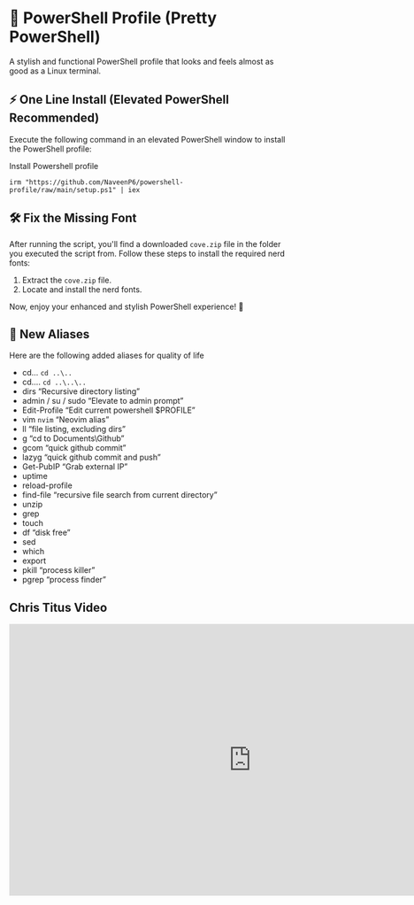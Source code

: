# 🎨 PowerShell Profile (Pretty PowerShell)

A stylish and functional PowerShell profile that looks and feels almost as good as a Linux terminal.

## ⚡ One Line Install (Elevated PowerShell Recommended)

Execute the following command in an elevated PowerShell window to install the PowerShell profile:

Install Powershell profile

```
irm "https://github.com/NaveenP6/powershell-profile/raw/main/setup.ps1" | iex
```

## 🛠️ Fix the Missing Font

After running the script, you'll find a downloaded `cove.zip` file in the folder you executed the script from. Follow these steps to install the required nerd fonts:

1. Extract the `cove.zip` file.
2. Locate and install the nerd fonts.

Now, enjoy your enhanced and stylish PowerShell experience! 🚀

## 💾 New Aliases

Here are the following added aliases for quality of life

* cd… `cd ..\..`
* cd…. `cd ..\..\..`
* dirs “Recursive directory listing”
* admin / su / sudo “Elevate to admin prompt”
* Edit-Profile “Edit current powershell $PROFILE”
* vim `nvim` “Neovim alias”
* ll “file listing, excluding dirs”
* g “cd to Documents\Github”
* gcom “quick github commit”
* lazyg “quick github commit and push”
* Get-PubIP “Grab external IP”
* uptime
* reload-profile
* find-file “recursive file search from current directory”
* unzip
* grep
* touch
* df “disk free”
* sed
* which
* export
* pkill “process killer”
* pgrep “process finder”

## Chris Titus Video
<iframe width="873" height="491" src="https://www.youtube.com/embed/LuAipOW8BNQ" title="Pretty Powershell" frameborder="0" allow="accelerometer; autoplay; clipboard-write; encrypted-media; gyroscope; picture-in-picture; web-share" allowfullscreen></iframe>

